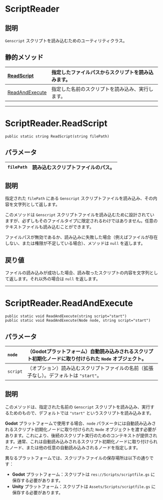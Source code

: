 # ScriptReader

## 説明

`Genscript` スクリプトを読み込むためのユーティリティクラス。

## 静的メソッド

|[ReadScript](#scriptreaderreadscript)|指定したファイルパスからスクリプトを読み込みます。|
|:---|:---|
|[ReadAndExecute](#scriptreaderreadandexecute)|指定した名前のスクリプトを読み込み、実行します。|

---

# ScriptReader.ReadScript

`public static string ReadScript(string filePath)`

## パラメータ

|`filePath`|読み込むスクリプトファイルのパス。|
|:---|:---|

## 説明

指定された `filePath` にある `Genscript` スクリプトファイルを読み込み、その内容を文字列として返します。

このメソッドは `Genscript` スクリプトファイルを読み込むために設計されていますが、必ずしもそのファイルタイプに限定されるわけではありません。任意のテキストファイルも読み込むことができます。

ファイルパスが無効であるか、読み込みに失敗した場合（例えばファイルが存在しない、または権限が不足している場合）、メソッドは `null` を返します。

## 戻り値

ファイルの読み込みが成功した場合、読み取ったスクリプトの内容を文字列として返します。それ以外の場合は `null` を返します。

---

# ScriptReader.ReadAndExecute

`public static void ReadAndExecute(string script="start")`  
`public static void ReadAndExecute(Node node, string script="start")`

## パラメータ

|`node`|（Godotプラットフォーム）自動読み込みされるスクリプト初期化ノードに取り付けられた `Node` オブジェクト。|
|:---|:---|
|`script`|（オプション）読み込むスクリプトファイルの名前（拡張子なし）。デフォルトは `"start"`。|

## 説明

このメソッドは、指定された名前の `Genscript` スクリプトを読み込み、実行するためのもので、デフォルトでは `"start"` というスクリプトを読み込みます。

**Godot** プラットフォームで使用する場合、`node` パラメータには自動読み込みされるスクリプト初期化ノードに取り付けられた `Node` オブジェクトを渡す必要があります。これにより、後続のスクリプト実行のためのコンテキストが提供されます。通常、これは自動読み込みされるスクリプト初期化ノードに取り付けられたノード、または他の任意の自動読み込みされるノードを指定します。

異なるプラットフォームでは、スクリプトファイルの保存場所は以下の通りです：

- **Godot** プラットフォーム：スクリプトは `res://Scripts/scriptfile.gs` に保存する必要があります。
- **Unity** プラットフォーム：スクリプトは `Assets/Scripts/scriptfile.gs` に保存する必要があります。
